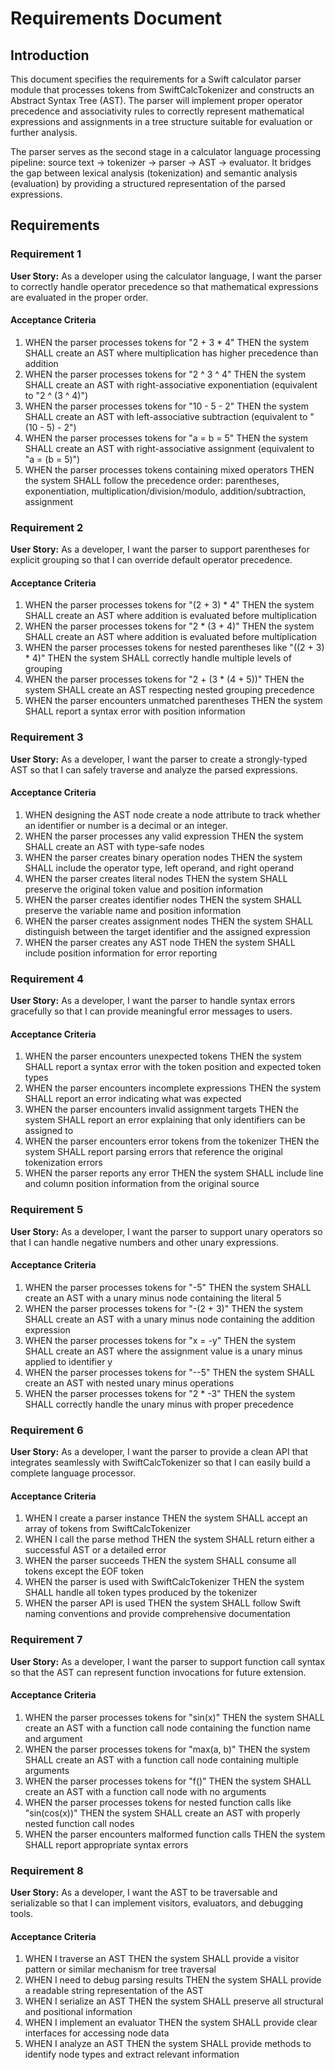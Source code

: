 # Requirements Document

## Introduction

This document specifies the requirements for a Swift calculator parser module that processes tokens from SwiftCalcTokenizer and constructs an Abstract Syntax Tree (AST). The parser will implement proper operator precedence and associativity rules to correctly represent mathematical expressions and assignments in a tree structure suitable for evaluation or further analysis.

The parser serves as the second stage in a calculator language processing pipeline: source text → tokenizer → parser → AST → evaluator. It bridges the gap between lexical analysis (tokenization) and semantic analysis (evaluation) by providing a structured representation of the parsed expressions.

## Requirements

### Requirement 1

**User Story:** As a developer using the calculator language, I want the parser to correctly handle operator precedence so that mathematical expressions are evaluated in the proper order.

#### Acceptance Criteria

1. WHEN the parser processes tokens for "2 + 3 * 4" THEN the system SHALL create an AST where multiplication has higher precedence than addition
2. WHEN the parser processes tokens for "2 ^ 3 ^ 4" THEN the system SHALL create an AST with right-associative exponentiation (equivalent to "2 ^ (3 ^ 4)")
3. WHEN the parser processes tokens for "10 - 5 - 2" THEN the system SHALL create an AST with left-associative subtraction (equivalent to "(10 - 5) - 2")
4. WHEN the parser processes tokens for "a = b = 5" THEN the system SHALL create an AST with right-associative assignment (equivalent to "a = (b = 5)")
5. WHEN the parser processes tokens containing mixed operators THEN the system SHALL follow the precedence order: parentheses, exponentiation, multiplication/division/modulo, addition/subtraction, assignment

### Requirement 2

**User Story:** As a developer, I want the parser to support parentheses for explicit grouping so that I can override default operator precedence.

#### Acceptance Criteria

1. WHEN the parser processes tokens for "(2 + 3) * 4" THEN the system SHALL create an AST where addition is evaluated before multiplication
2. WHEN the parser processes tokens for "2 * (3 + 4)" THEN the system SHALL create an AST where addition is evaluated before multiplication
3. WHEN the parser processes tokens for nested parentheses like "((2 + 3) * 4)" THEN the system SHALL correctly handle multiple levels of grouping
4. WHEN the parser processes tokens for "2 + (3 * (4 + 5))" THEN the system SHALL create an AST respecting nested grouping precedence
5. WHEN the parser encounters unmatched parentheses THEN the system SHALL report a syntax error with position information

### Requirement 3

**User Story:** As a developer, I want the parser to create a strongly-typed AST so that I can safely traverse and analyze the parsed expressions.

#### Acceptance Criteria

1. WHEN designing the AST node create a node attribute to track whether an identifier or number is a decimal or an integer.
2. WHEN the parser processes any valid expression THEN the system SHALL create an AST with type-safe nodes
3. WHEN the parser creates binary operation nodes THEN the system SHALL include the operator type, left operand, and right operand
4. WHEN the parser creates literal nodes THEN the system SHALL preserve the original token value and position information
5. WHEN the parser creates identifier nodes THEN the system SHALL preserve the variable name and position information
6. WHEN the parser creates assignment nodes THEN the system SHALL distinguish between the target identifier and the assigned expression
7. WHEN the parser creates any AST node THEN the system SHALL include position information for error reporting

### Requirement 4

**User Story:** As a developer, I want the parser to handle syntax errors gracefully so that I can provide meaningful error messages to users.

#### Acceptance Criteria

1. WHEN the parser encounters unexpected tokens THEN the system SHALL report a syntax error with the token position and expected token types
2. WHEN the parser encounters incomplete expressions THEN the system SHALL report an error indicating what was expected
3. WHEN the parser encounters invalid assignment targets THEN the system SHALL report an error explaining that only identifiers can be assigned to
4. WHEN the parser encounters error tokens from the tokenizer THEN the system SHALL report parsing errors that reference the original tokenization errors
5. WHEN the parser reports any error THEN the system SHALL include line and column position information from the original source

### Requirement 5

**User Story:** As a developer, I want the parser to support unary operators so that I can handle negative numbers and other unary expressions.

#### Acceptance Criteria

1. WHEN the parser processes tokens for "-5" THEN the system SHALL create an AST with a unary minus node containing the literal 5
2. WHEN the parser processes tokens for "-(2 + 3)" THEN the system SHALL create an AST with a unary minus node containing the addition expression
3. WHEN the parser processes tokens for "x = -y" THEN the system SHALL create an AST where the assignment value is a unary minus applied to identifier y
4. WHEN the parser processes tokens for "--5" THEN the system SHALL create an AST with nested unary minus operations
5. WHEN the parser processes tokens for "2 * -3" THEN the system SHALL correctly handle the unary minus with proper precedence

### Requirement 6

**User Story:** As a developer, I want the parser to provide a clean API that integrates seamlessly with SwiftCalcTokenizer so that I can easily build a complete language processor.

#### Acceptance Criteria

1. WHEN I create a parser instance THEN the system SHALL accept an array of tokens from SwiftCalcTokenizer
2. WHEN I call the parse method THEN the system SHALL return either a successful AST or a detailed error
3. WHEN the parser succeeds THEN the system SHALL consume all tokens except the EOF token
4. WHEN the parser is used with SwiftCalcTokenizer THEN the system SHALL handle all token types produced by the tokenizer
5. WHEN the parser API is used THEN the system SHALL follow Swift naming conventions and provide comprehensive documentation

### Requirement 7

**User Story:** As a developer, I want the parser to support function call syntax so that the AST can represent function invocations for future extension.

#### Acceptance Criteria

1. WHEN the parser processes tokens for "sin(x)" THEN the system SHALL create an AST with a function call node containing the function name and argument
2. WHEN the parser processes tokens for "max(a, b)" THEN the system SHALL create an AST with a function call node containing multiple arguments
3. WHEN the parser processes tokens for "f()" THEN the system SHALL create an AST with a function call node with no arguments
4. WHEN the parser processes tokens for nested function calls like "sin(cos(x))" THEN the system SHALL create an AST with properly nested function call nodes
5. WHEN the parser encounters malformed function calls THEN the system SHALL report appropriate syntax errors

### Requirement 8

**User Story:** As a developer, I want the AST to be traversable and serializable so that I can implement visitors, evaluators, and debugging tools.

#### Acceptance Criteria

1. WHEN I traverse an AST THEN the system SHALL provide a visitor pattern or similar mechanism for tree traversal
2. WHEN I need to debug parsing results THEN the system SHALL provide a readable string representation of the AST
3. WHEN I serialize an AST THEN the system SHALL preserve all structural and positional information
4. WHEN I implement an evaluator THEN the system SHALL provide clear interfaces for accessing node data
5. WHEN I analyze an AST THEN the system SHALL provide methods to identify node types and extract relevant information